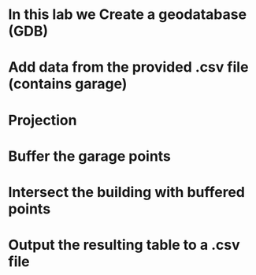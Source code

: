 # In this lab we Create a geodatabase (GDB) 
# Add data from the provided .csv file (contains garage)
# Projection
# Buffer the garage points
# Intersect the building with buffered points
# Output the resulting table to a .csv file


